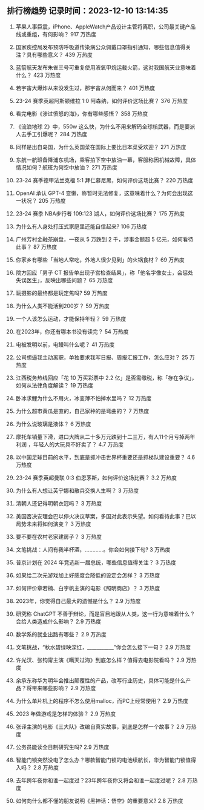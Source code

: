 
## 排行榜趋势 记录时间：2023-12-10 13:14:35
  
  1. 苹果人事巨震，iPhone、AppleWatch产品设计主管将离职，公司最关键产品线或重组，有何影响？ 917 万热度
    
  2. 国家疾控局发布预防呼吸道传染病公众佩戴口罩指引通知，哪些信息值得关注？具有哪些意义？ 439 万热度
    
  3. 蓝箭航天发布朱雀三号可重复使用液氧甲烷运载火箭，这对我国航天业意味着什么？ 423 万热度
    
  4. 若宇宙大爆炸从来没发生过，那宇宙从何而来？ 401 万热度
    
  5. 23-24 赛季英超阿斯顿维拉 1:0 阿森纳，如何评价这场比赛？ 376 万热度
    
  6. 看完电影《涉过愤怒的海》，你有哪些感悟？ 358 万热度
    
  7. 《流浪地球 2》中，550w 这么快，为什么不用来解码全球核武器，而是要派人去手工引爆呢？ 284 万热度
    
  8. 同样是出自岛国，为什么英国菜在国际上要比日本菜受欢迎？ 271 万热度
    
  9. 东航一航班备降浦东机场，乘客拍下空中放油一幕，客服称因机械故障，具体情况如何？航班为何空中放油？ 271 万热度
    
  10. 23-24 赛季德甲法兰克福 5:1 拜仁慕尼黑，如何评价这场比赛？ 220 万热度
    
  11. OpenAI 承认 GPT-4 变懒，称暂时无法修复，这意味着什么？为何会出现这一状况？ 205 万热度
    
  12. 23-24 赛季 NBA步行者 109:123 湖人，如何评价这场比赛？ 175 万热度
    
  13. 为什么有人身处打压式家庭里还能自信起来? 106 万热度
    
  14. 广州芳村金融茶崩盘，一夜从 5 万跌到 2 千，涉事金额超 5 亿元，如何看待此事？ 87 万热度
    
  15. 你家乡有哪些「当地人常吃，外地人很少见到」的火锅食材？ 69 万热度
    
  16. 院方回应「男子 CT 报告单出现子宫检查结果」，称「他名字像女士，会惩处失误医生」，反映出哪些问题？ 65 万热度
    
  17. 玩摄影的最终都是玩定焦吗? 59 万热度
    
  18. 为什么人类不能活到200岁？ 59 万热度
    
  19. 一个人该怎么运动，才能保持年轻？ 59 万热度
    
  20. 在2023年，你还有哪本书没有读完？ 54 万热度
    
  21. 电被发明以前，电鳗叫什么呢？ 41 万热度
    
  22. 公司想逼我主动离职，单独要求我写日报、周报汇报工作，怎么应对？ 25 万热度
    
  23. 江西税务热线回应「花 10 万买彩票中 2.2 亿」是否需缴税，称「存在争议」，如何从法律角度解读？ 19 万热度
    
  24. 卧冰求鲤为什么不用火，冰变薄不怕掉水里吗？ 12 万热度
    
  25. 为什么超市黄瓜是直的，自己家种的是弯曲的？ 7 万热度
    
  26. 为什么说玻璃是液体？ 6 万热度
    
  27. 摩托车销量下滑，进口大牌从二十多万元跌到十二三万，有人11个月亏掉两年利润 ，年轻人的大玩具不好卖了？ 4.7 万热度
    
  28. 以中国足球目前的水平，到底是抓冲击世界杯重要还是抓梯队建设重要？ 4.6 万热度
    
  29. 23-24 赛季英超曼联 0:3 伯恩茅斯，如何评价这场比赛？ 3.2 万热度
    
  30. 为什么有人想让芙宁娜和散兵交换人生啊？ 3 万热度
    
  31. 清朝人还记得明朝衣冠吗？ 3 万热度
    
  32. 美国否决安理会巴以停火决议草案，多国对此表示失望。如何看待此事？巴以局势未来将如何演变？ 3 万热度
    
  33. 要不要在农村老家建房子？ 3 万热度
    
  34. 文笔挑战：人间有我半杯酒，…………。你会如何接下句? 3 万热度
    
  35. 普京计划在 2024 年竞选新一届总统，哪些信息值得关注？ 3 万热度
    
  36. 如果给二次元游戏加上好感度会降低的设定会怎样？ 3 万热度
    
  37. 如何评价章若楠、白宇帆主演的电影《照明商店》？ 3 万热度
    
  38. 2023年，你觉得自己最大的遗憾是什么？ 2.9 万热度
    
  39. 研究称 ChatGPT 不善于辩论，而是盲目地跟从人类，这一行为意味着什么？会给人类造成什么影响？ 2.9 万热度
    
  40. 数学系的就业出路有哪些？ 2.9 万热度
    
  41. 文笔挑战，“秋水碧绿映深红，___________”你会怎么接下一句？ 2.9 万热度
    
  42. 许光汉、张钧甯主演《瞒天过海》到底怎么样？值得去电影院看吗？ 2.9 万热度
    
  43. 余承东称华为明年会推出颠覆性的产品，改写行业历史，具体可能是什么产品？将带来哪些影响？ 2.9 万热度
    
  44. 为什么单片机上的程序不怎么使用malloc，而PC上经常使用？ 2.9 万热度
    
  45. 2023 年做游戏是怎样的体验？ 2.9 万热度
    
  46. 张译主演的电影《三大队》改编自真实故事，到底是怎样一个故事？ 2.9 万热度
    
  47. 公务员能读全日制研究生吗? 2.9 万热度
    
  48. 智能门锁突然没电了怎么办？哪款智能门锁的电池续航长，华为智能门锁值得入吗？ 2.8 万热度
    
  49. 去年跨年夜你和谁一起度过？23年跨年夜你又将会和谁一起度过呢？ 2.8 万热度
    
  50. 如何向什么都不懂的朋友说明《黑神话：悟空》的重要意义? 2.8 万热度
    